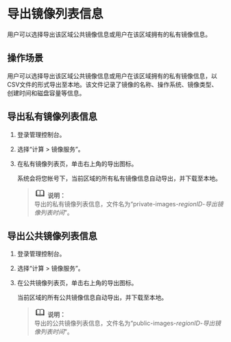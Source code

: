 # 导出镜像列表信息<a name="ZH-CN_TOPIC_0090099339"></a>

用户可以选择导出该区域公共镜像信息或用户在该区域拥有的私有镜像信息。

## 操作场景<a name="section298410361571"></a>

用户可以选择导出该区域公共镜像信息或用户在该区域拥有的私有镜像信息，以CSV文件的形式导出至本地。该文件记录了镜像的名称、操作系统、镜像类型、创建时间和磁盘容量等信息。

## 导出私有镜像列表信息<a name="section8755447183137"></a>

1.  登录管理控制台。
2.  选择“计算 \> 镜像服务”。
3.  在私有镜像列表页，单击右上角的导出图标。

    系统会将您帐号下，当前区域的所有私有镜像信息自动导出，并下载至本地。

    >![](public_sys-resources/icon-note.gif) **说明：**   
    >导出的私有镜像列表信息，文件名为“private-images-_regionID_-_导出镜像列表时间_”。  


## 导出公共镜像列表信息<a name="section30776908173028"></a>

1.  登录管理控制台。
2.  选择“计算 \> 镜像服务”。
3.  在公共镜像列表页，单击右上角的导出图标。

    当前区域的所有公共镜像信息自动导出，并下载至本地。

    >![](public_sys-resources/icon-note.gif) **说明：**   
    >导出的公共镜像列表信息，文件名为“public-images-_regionID_-_导出镜像列表时间_”。  


